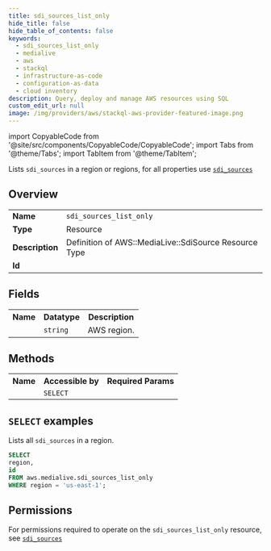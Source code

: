 ```yaml
---
title: sdi_sources_list_only
hide_title: false
hide_table_of_contents: false
keywords:
  - sdi_sources_list_only
  - medialive
  - aws
  - stackql
  - infrastructure-as-code
  - configuration-as-data
  - cloud inventory
description: Query, deploy and manage AWS resources using SQL
custom_edit_url: null
image: /img/providers/aws/stackql-aws-provider-featured-image.png
---
```


import CopyableCode from '@site/src/components/CopyableCode/CopyableCode';
import Tabs from '@theme/Tabs';
import TabItem from '@theme/TabItem';

Lists <code>sdi_sources</code> in a region or regions, for all properties use <a href="/providers/aws/serviceName/sdi_sources/"><code>sdi_sources</code></a>

## Overview
<table><tbody>
<tr><td><b>Name</b></td><td><code>sdi_sources_list_only</code></td></tr>
<tr><td><b>Type</b></td><td>Resource</td></tr>
<tr><td><b>Description</b></td><td>Definition of AWS::MediaLive::SdiSource Resource Type</td></tr>
<tr><td><b>Id</b></td><td><CopyableCode code="aws.medialive.sdi_sources_list_only" /></td></tr>
</tbody></table>

## Fields
<table><tbody><tr><th>Name</th><th>Datatype</th><th>Description</th></tr><tr><td><CopyableCode code="region" /></td><td><code>string</code></td><td>AWS region.</td></tr>
</tbody></table>

## Methods

<table><tbody>
  <tr>
    <th>Name</th>
    <th>Accessible by</th>
    <th>Required Params</th>
  </tr>
  <tr>
    <td><CopyableCode code="list_resources" /></td>
    <td><code>SELECT</code></td>
    <td><CopyableCode code="region" /></td>
  </tr>
</tbody></table>

## `SELECT` examples
Lists all <code>sdi_sources</code> in a region.
```sql
SELECT
region,
id
FROM aws.medialive.sdi_sources_list_only
WHERE region = 'us-east-1';
```


## Permissions

For permissions required to operate on the <code>sdi_sources_list_only</code> resource, see <a href="/providers/aws/medialive/sdi_sources/#permissions"><code>sdi_sources</code></a>

